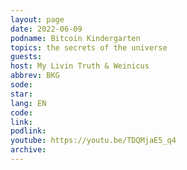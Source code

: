 ```yaml
---
layout: page
date: 2022-06-09
podname: Bitcoin Kindergarten
topics: the secrets of the universe
guests: 
host: My Livin Truth & Weinicus
abbrev: BKG
sode: 
star: 
lang: EN
code: 
link: 
podlink: 
youtube: https://youtu.be/TDQMjaE5_q4
archive: 
---
```

